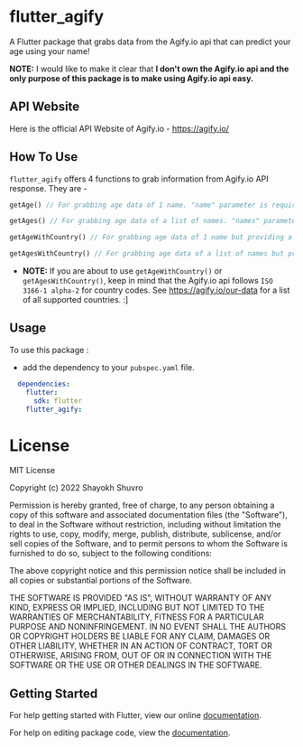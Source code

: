 # flutter_agify

A Flutter package that grabs data from the Agify.io api that can predict your age using your name!

**NOTE:** I would like to make it clear that **I don't own the Agify.io api and the only purpose of this package is to make using Agify.io api easy.**

## API Website

Here is the official API Website of Agify.io -
https://agify.io/

## How To Use

`flutter_agify` offers 4 functions to grab information from  Agify.io API response. They are -

```dart
getAge() // For grabbing age data of 1 name. "name" parameter is required and "apiKey" parameter is optional.
```
```dart
getAges() // For grabbing age data of a list of names. "names" parameter is required and "apiKey" parameter is optional.
```
```dart
getAgeWithCountry() // For grabbing age data of 1 name but providing a country. "name" and "country" parameter is required and "apikey" parameter is optional.
```
```dart
getAgesWithCountry() // For grabbing age data of a list of names but providing a country. "names" and "country" parameter is required and "apikey" parameter is optional.
```


* **NOTE:** If you are about to use ```getAgeWithCountry()``` or ```getAgesWithCountry()```, keep in mind that the Agify.io api follows `ISO 3166-1 alpha-2` for country codes. See https://agify.io/our-data for a list of all supported countries. :]


## Usage

To use this package :

* add the dependency to your `pubspec.yaml` file.

```yaml
  dependencies:
    flutter:
      sdk: flutter
    flutter_agify:
```


# License
MIT License

Copyright (c) 2022 Shayokh Shuvro

Permission is hereby granted, free of charge, to any person obtaining a copy
of this software and associated documentation files (the "Software"), to deal
in the Software without restriction, including without limitation the rights
to use, copy, modify, merge, publish, distribute, sublicense, and/or sell
copies of the Software, and to permit persons to whom the Software is
furnished to do so, subject to the following conditions:

The above copyright notice and this permission notice shall be included in all
copies or substantial portions of the Software.

THE SOFTWARE IS PROVIDED "AS IS", WITHOUT WARRANTY OF ANY KIND, EXPRESS OR
IMPLIED, INCLUDING BUT NOT LIMITED TO THE WARRANTIES OF MERCHANTABILITY,
FITNESS FOR A PARTICULAR PURPOSE AND NONINFRINGEMENT. IN NO EVENT SHALL THE
AUTHORS OR COPYRIGHT HOLDERS BE LIABLE FOR ANY CLAIM, DAMAGES OR OTHER
LIABILITY, WHETHER IN AN ACTION OF CONTRACT, TORT OR OTHERWISE, ARISING FROM,
OUT OF OR IN CONNECTION WITH THE SOFTWARE OR THE USE OR OTHER DEALINGS IN THE
SOFTWARE.



## Getting Started

For help getting started with Flutter, view our online [documentation](https://flutter.io/).

For help on editing package code, view the [documentation](https://flutter.io/developing-packages/).
